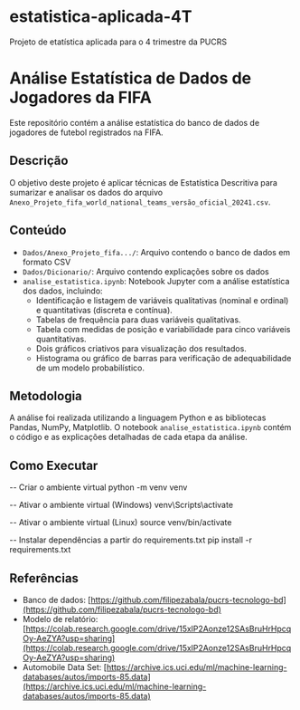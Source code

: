 # estatistica-aplicada-4T
Projeto de etatística aplicada para o 4 trimestre da PUCRS

# Análise Estatística de Dados de Jogadores da FIFA

Este repositório contém a análise estatística do banco de dados de jogadores de futebol registrados na FIFA.

## Descrição

O objetivo deste projeto é aplicar técnicas de Estatística Descritiva para sumarizar e analisar os dados do arquivo `Anexo_Projeto_fifa_world_national_teams_versão_oficial_20241.csv`.

## Conteúdo

* `Dados/Anexo_Projeto_fifa.../`: Arquivo contendo o banco de dados em formato CSV
* `Dados/Dicionario/`: Arquivo contendo explicações sobre os dados
* `analise_estatistica.ipynb`: Notebook Jupyter com a análise estatística dos dados, incluindo:
    * Identificação e listagem de variáveis qualitativas (nominal e ordinal) e quantitativas (discreta e contínua).
    * Tabelas de frequência para duas variáveis qualitativas.
    * Tabela com medidas de posição e variabilidade para cinco variáveis quantitativas.
    * Dois gráficos criativos para visualização dos resultados.
    * Histograma ou gráfico de barras para verificação de adequabilidade de um modelo probabilístico.

## Metodologia

A análise foi realizada utilizando a linguagem Python e as bibliotecas Pandas, NumPy, Matplotlib. O notebook `analise_estatistica.ipynb` contém o código e as explicações detalhadas de cada etapa da análise.

## Como Executar

-- Criar o ambiente virtual
    python -m venv venv

-- Ativar o ambiente virtual (Windows)
    venv\Scripts\activate

-- Ativar o ambiente virtual (Linux)
    source venv/bin/activate

--  Instalar dependências a partir do requirements.txt
    pip install -r requirements.txt

## Referências

* Banco de dados: [https://github.com/filipezabala/pucrs-tecnologo-bd](https://github.com/filipezabala/pucrs-tecnologo-bd)
* Modelo de relatório: [https://colab.research.google.com/drive/15xlP2Aonze12SAsBruHrHpcqOy-AeZYA?usp=sharing](https://colab.research.google.com/drive/15xlP2Aonze12SAsBruHrHpcqOy-AeZYA?usp=sharing)
* Automobile Data Set: [https://archive.ics.uci.edu/ml/machine-learning-databases/autos/imports-85.data](https://archive.ics.uci.edu/ml/machine-learning-databases/autos/imports-85.data)